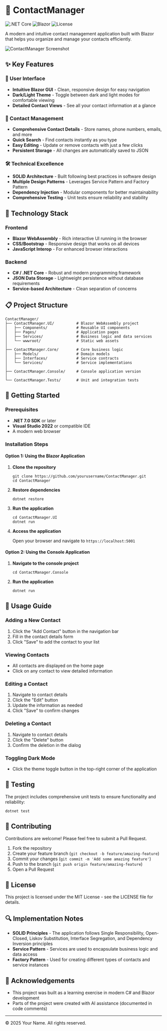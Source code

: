 # 📇 ContactManager

![.NET Core](https://img.shields.io/badge/.NET%20Core-7.0-512BD4?style=flat-square&logo=dotnet)
![Blazor](https://img.shields.io/badge/Blazor-512BD4?style=flat-square&logo=blazor)
![License](https://img.shields.io/badge/License-MIT-blue.svg?style=flat-square)

A modern and intuitive contact management application built with Blazor that helps you organize and manage your contacts efficiently.

![ContactManager Screenshot](https://via.placeholder.com/800x450?text=ContactManager+Screenshot)

## ✨ Key Features

### 🌟 User Interface
- **Intuitive Blazor GUI** - Clean, responsive design for easy navigation
- **Dark/Light Theme** - Toggle between dark and light modes for comfortable viewing
- **Detailed Contact Views** - See all your contact information at a glance

### 📱 Contact Management
- **Comprehensive Contact Details** - Store names, phone numbers, emails, and more
- **Quick Search** - Find contacts instantly as you type
- **Easy Editing** - Update or remove contacts with just a few clicks
- **Persistent Storage** - All changes are automatically saved to JSON

### 🛠️ Technical Excellence
- **SOLID Architecture** - Built following best practices in software design
- **Multiple Design Patterns** - Leverages Service Pattern and Factory Pattern
- **Dependency Injection** - Modular components for better maintainability
- **Comprehensive Testing** - Unit tests ensure reliability and stability

## 🔧 Technology Stack

### Frontend
- **Blazor WebAssembly** - Rich interactive UI running in the browser
- **CSS/Bootstrap** - Responsive design that works on all devices
- **JavaScript Interop** - For enhanced browser interactions

### Backend
- **C# / .NET Core** - Robust and modern programming framework
- **JSON Data Storage** - Lightweight persistence without database requirements
- **Service-based Architecture** - Clean separation of concerns

## 📋 Project Structure

```
ContactManager/
├── ContactManager.UI/          # Blazor WebAssembly project
│   ├── Components/             # Reusable UI components
│   ├── Pages/                  # Application pages
│   ├── Services/               # Business logic and data services
│   └── wwwroot/                # Static web assets
│
├── ContactManager.Core/        # Core business logic
│   ├── Models/                 # Domain models
│   ├── Interfaces/             # Service contracts
│   └── Services/               # Service implementations
│
├── ContactManager.Console/     # Console application version
│
└── ContactManager.Tests/       # Unit and integration tests
```

## 🚀 Getting Started

### Prerequisites
- **.NET 7.0 SDK** or later
- **Visual Studio 2022** or compatible IDE
- A modern web browser

### Installation Steps

#### Option 1: Using the Blazor Application
1. **Clone the repository**
   ```
   git clone https://github.com/yourusername/ContactManager.git
   cd ContactManager
   ```

2. **Restore dependencies**
   ```
   dotnet restore
   ```

3. **Run the application**
   ```
   cd ContactManager.UI
   dotnet run
   ```

4. **Access the application**
   
   Open your browser and navigate to `https://localhost:5001`

#### Option 2: Using the Console Application
1. **Navigate to the console project**
   ```
   cd ContactManager.Console
   ```

2. **Run the application**
   ```
   dotnet run
   ```

## 🎯 Usage Guide

### Adding a New Contact
1. Click the "Add Contact" button in the navigation bar
2. Fill in the contact details form
3. Click "Save" to add the contact to your list

### Viewing Contacts
- All contacts are displayed on the home page
- Click on any contact to view detailed information

### Editing a Contact
1. Navigate to contact details
2. Click the "Edit" button
3. Update the information as needed
4. Click "Save" to confirm changes

### Deleting a Contact
1. Navigate to contact details
2. Click the "Delete" button
3. Confirm the deletion in the dialog

### Toggling Dark Mode
- Click the theme toggle button in the top-right corner of the application

## 🧪 Testing

The project includes comprehensive unit tests to ensure functionality and reliability:

```
dotnet test
```

## 🤝 Contributing

Contributions are welcome! Please feel free to submit a Pull Request.

1. Fork the repository
2. Create your feature branch (`git checkout -b feature/amazing-feature`)
3. Commit your changes (`git commit -m 'Add some amazing feature'`)
4. Push to the branch (`git push origin feature/amazing-feature`)
5. Open a Pull Request

## 📝 License

This project is licensed under the MIT License - see the LICENSE file for details.

## 🔍 Implementation Notes

- **SOLID Principles** - The application follows Single Responsibility, Open-Closed, Liskov Substitution, Interface Segregation, and Dependency Inversion principles
- **Service Pattern** - Services are used to encapsulate business logic and data access
- **Factory Pattern** - Used for creating different types of contacts and service instances

## 🙏 Acknowledgements

- This project was built as a learning exercise in modern C# and Blazor development
- Parts of the project were created with AI assistance (documented in code comments)

---

&copy; 2025 Your Name. All rights reserved.

